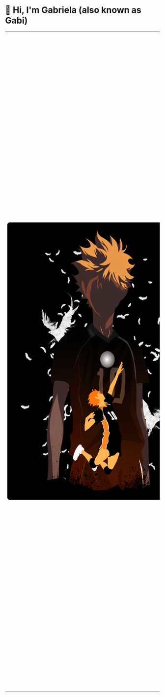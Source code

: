 <!DOCTYPE html>
<html lang="en">
<head>
    <meta charset="UTF-8">
    <meta name="viewport" content="width=device-width, initial-scale=1.0">
</head>
<body style="width: 1000px">

<h1>👋 Hi, I'm Gabriela (also known as Gabi)</h1>

<table>
    <tr>
        <td class="image-table" style="width: 500px">
            <img src="github-readme-profile.png" alt="Github README Profile (Haikyuu)" style="min-width: 600px; height: 900px; border-radius: 8px;">
        </td>
        <td class="info-table" style="width: 500px">
            <h2>🚀 About me</h2>
            <p>I'm really passionate about the field of cybersecurity right now. I actually started out in programming, so I know my way around Python, Javascript (HTML/CSS), C#, PHP, and I'm always eager to learn new things. My next goal is to dive deeper into Golang. On the cybersecurity front, I'm taking courses and honing my skills. I'm also open to job opportunities, even if they're unpaid, because I want to gain more experience.</p>
        <h2>🌱 Currently Studying</h2>
        <p>I'm dedicating time to improving my python and pentest skills.</p>
        <h2>📫 How to Get in Touch with me</h2>
        <ul>
            <li>LinkedIn: <a href="https://www.linkedin.com/in/gabrieladsalvarenga/">LinkedIn</a></li>
            <li>E-mail: <a href="mailto:gabrielasalvarenga2@gmail.com">E-mail</a></li>
            <li>Github for minor projects: <a href="https://github.com/gabrieladsalv-projects">other Github</a></li>
        </ul>
        <h2>📈 Github Statistics</h2>
        <div>
            <a href="https://github.com/gabrieladsalv/gabrieladsalv">
                <img height="100" align="center" src="https://github-readme-stats.vercel.app/api?username=gabrieladsalv&show_icons=true&theme=transparent" />
            </a>
            <a href="https://github.com/gabrieladsalv/gabrieladsalv">
                <img height="100" align="center" src="https://github-readme-stats.vercel.app/api/top-langs/?username=gabrieladsalv&hide_progress=true" />
            </a>
        </div>
        <h2>⚡ Curiosities</h2>
        <ul>
            <li>I've been in and out of the IT world for a few years now, but I always end up coming back to it because it's one of my obsessions. I can't even count how many times I've pulled all-nighters coding some random project, but it's such a rush when I finally get it done. Lately, I'm leaning more towards cybersecurity, learning about scans and enumerations and loving every minute of it.</li>
            <li>As a neurodivergent person (autistic with ADHD), since my teenage years I have my hyperfixations in the IT field, and quite often, I lose track of time and end up spending days on the same project without even realizing it. I still can't say whether this is a quality or a flaw.</li>
        </ul>
        <div align="center">
            Made with ❤️
        </div>
        </td>
    </tr>
</table>


</body>
</html>
